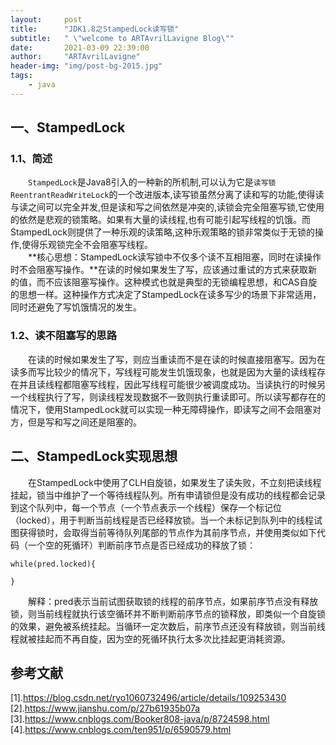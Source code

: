 ```yaml
---
layout:     post
title:      "JDK1.8之StampedLock读写锁"
subtitle:   " \"welcome to ARTAvrilLavigne Blog\""
date:       2021-03-09 22:39:00
author:     "ARTAvrilLavigne"
header-img: "img/post-bg-2015.jpg"
tags:
    - java
---
```

## 一、StampedLock<br>

### 1.1、简述<br>

　　`StampedLock`是Java8引入的一种新的所机制,可以认为它是`读写锁ReentrantReadWriteLock`的一个改进版本,读写锁虽然分离了读和写的功能,使得读与读之间可以完全并发,但是读和写之间依然是冲突的,读锁会完全阻塞写锁,它使用的依然是悲观的锁策略。如果有大量的读线程,也有可能引起写线程的饥饿。而StampedLock则提供了一种乐观的读策略,这种乐观策略的锁非常类似于无锁的操作,使得乐观锁完全不会阻塞写线程。<br>
　　**核心思想：StampedLock读写锁中不仅多个读不互相阻塞，同时在读操作时不会阻塞写操作。**在读的时候如果发生了写，应该通过重试的方式来获取新的值，而不应该阻塞写操作。这种模式也就是典型的无锁编程思想，和CAS自旋的思想一样。这种操作方式决定了StampedLock在读多写少的场景下非常适用，同时还避免了写饥饿情况的发生。<br>

### 1.2、读不阻塞写的思路<br>

　　在读的时候如果发生了写，则应当重读而不是在读的时候直接阻塞写。因为在读多而写比较少的情况下，写线程可能发生饥饿现象，也就是因为大量的读线程存在并且读线程都阻塞写线程，因此写线程可能很少被调度成功。当读执行的时候另一个线程执行了写，则读线程发现数据不一致则执行重读即可。所以读写都存在的情况下，使用StampedLock就可以实现一种无障碍操作，即读写之间不会阻塞对方，但是写和写之间还是阻塞的。<br>

## 二、StampedLock实现思想<br>

　　在StampedLock中使用了CLH自旋锁，如果发生了读失败，不立刻把读线程挂起，锁当中维护了一个等待线程队列。所有申请锁但是没有成功的线程都会记录到这个队列中，每一个节点（一个节点表示一个线程）保存一个标记位（locked），用于判断当前线程是否已经释放锁。当一个未标记到队列中的线程试图获得锁时，会取得当前等待队列尾部的节点作为其前序节点，并使用类似如下代码（一个空的死循环）判断前序节点是否已经成功的释放了锁：<br>

```
while(pred.locked){  

}
```

　　解释：pred表示当前试图获取锁的线程的前序节点，如果前序节点没有释放锁，则当前线程就执行该空循环并不断判断前序节点的锁释放，即类似一个自旋锁的效果，避免被系统挂起。当循环一定次数后，前序节点还没有释放锁，则当前线程就被挂起而不再自旋，因为空的死循环执行太多次比挂起更消耗资源。<br>

## 参考文献<br>

[1].https://blog.csdn.net/ryo1060732496/article/details/109253430<br>
[2].https://www.jianshu.com/p/27b61935b07a<br>
[3].https://www.cnblogs.com/Booker808-java/p/8724598.html<br>
[4].https://www.cnblogs.com/ten951/p/6590579.html<br>
